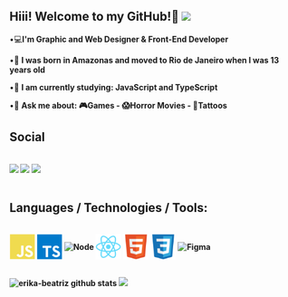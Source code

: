 <h2>
 Hiii! Welcome to my GitHub!👻
 <img src="https://raw.githubusercontent.com/kaueMarques/kaueMarques/master/hi.gif" width="30px">
</h2>

<p>
  •💻<b>I'm Graphic and Web Designer & Front-End Developer </b> 
</p> 

<p>
  •📌 <b>I was born in Amazonas and moved to Rio de Janeiro when I was 13 years old</b> 
</p>

<p>
  •🌱 <b>I am currently studying:  JavaScript and TypeScript</b>
</p>

<p>
  •💬 <b>Ask me about: 🎮Games - 😱Horror Movies - 🖤Tattoos
</p>

###

<div> 
  <h2> Social </h2>
  <br>
    <a href="https://www.instagram.com/erikabeaf/" target="_blank"><img src="https://img.shields.io/badge/-Instagram-%23E4405F?style=for-the-badge&logo=instagram&logoColor=white" target="_blank"></a> 
    <a href="https://www.linkedin.com/in/erikabeatrizf/" target="_blank"><img src="https://img.shields.io/badge/-LinkedIn-%230077B5?style=for-the-badge&logo=linkedin&logoColor=white" target="_blank"></a>
    <a href = "mailto:cerikabeatriz.bea@gmail.com"><img src="https://img.shields.io/badge/-Gmail-%23333?style=for-the-badge&logo=gmail&logoColor=white" target="_blank"></a>

</div>

<div style="display: inline_block"><br>
  <h2> Languages / Technologies / Tools: </h2> 
  <br>
  <img align="center" alt="Js" width="45" src="https://raw.githubusercontent.com/devicons/devicon/master/icons/javascript/javascript-plain.svg"> 
  <img align="center" alt="Ts" width="45" src="https://raw.githubusercontent.com/devicons/devicon/master/icons/typescript/typescript-plain.svg"> 
  <img align="center" alt="Node" width="45" src="https://static-00.iconduck.com/assets.00/node-js-icon-1901x2048-mk1e13df.png"> 
  <img align="center" alt="React" width="45" src="https://raw.githubusercontent.com/devicons/devicon/master/icons/react/react-original.svg"> 
  <img align="center" alt="HTML" width="45" src="https://raw.githubusercontent.com/devicons/devicon/master/icons/html5/html5-original.svg"> 
  <img align="center" alt="CSS" width="45" src="https://raw.githubusercontent.com/devicons/devicon/master/icons/css3/css3-original.svg"> 
  <img align="center" alt="Figma" width="45" src="https://cdn-icons-png.flaticon.com/512/5968/5968705.png"> 
</div>

<br>

<div> 
 <p>
     <img 
       height="165"
       src="https://github-readme-stats.vercel.app/api?username=ErikaBeatrizz&show_icons=true&include_all_commits=true&theme=omni" alt="erika-beatriz github stats" 
     />
     <img 
       height="165"
       src="https://github-readme-stats.vercel.app/api/top-langs/?username=ErikaBeatrizz&layout=compact&theme=omni" 
     />
  </p>
</div>

